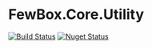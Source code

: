 # FewBox.Core.Utility
[![Build Status](https://travis-ci.com/FewBox/FewBox.Core.Utility.svg?branch=master)](https://travis-ci.com/FewBox/FewBox.Core.Utility)
[![Nuget Status](https://img.shields.io/nuget/v/FewBox.Core.Utility.svg)](https://www.nuget.org/packages/FewBox.Core.Utility/)
